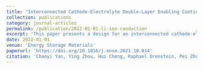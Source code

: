 ```yaml
---
title: "Interconnected Cathode-Electrolyte Double-Layer Enabling Continuous Li-ion Conduction Throughout Solid-State Li-S Battery"
collection: publications
category: journal-articles
permalink: /publication/2022-01-01-li-ion-conduction
excerpt: 'This paper presents a design for an interconnected cathode-electrolyte double-layer to enhance Li-ion conduction in solid-state Li-S batteries.'
date: 2022-01-01
venue: 'Energy Storage Materials'
paperurl: 'https://doi.org/10.1016/j.ensm.2021.10.014'
citation: 'Chaoyi Yan, Ying Zhou, Hui Cheng, Raphael Orenstein, Pei Zhu, Ozkan Yildiz, Philip Bradford, Jesse Jur, Nianqiang Wu, Mahmut Dirican et al. (2022). &quot;Interconnected Cathode-Electrolyte Double-Layer Enabling Continuous Li-ion Conduction Throughout Solid-State Li-S Battery.&quot; <i>Energy Storage Materials</i>.'
---
```


